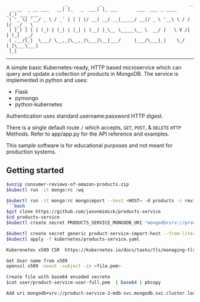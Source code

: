 ```
                      _            _                                 _          
  _ __  _ __ ___   __| |_   _  ___| |_ ___       ___  ___ _ ____   _(_) ___ ___ 
 | '_ \| '__/ _ \ / _` | | | |/ __| __/ __|_____/ __|/ _ \ '__\ \ / / |/ __/ _ \
 | |_) | | | (_) | (_| | |_| | (__| |_\__ \_____\__ \  __/ |   \ V /| | (_|  __/
 | .__/|_|  \___/ \__,_|\__,_|\___|\__|___/     |___/\___|_|    \_/ |_|\___\___|
 |_|                                                                            
```
---
A simple basic Kubernetes-ready, HTTP based microservice which can 
query and update a collection of products in MongoDB. The service 
is implemented in python and uses:
- Flask
- pymongo
- python-kubernetes

Authentication uses standard username:password HTTP digest.

There is a single default route ``/`` which accepts, `GET`, `POST`, & `DELETE` 
`HTTP` Methods. Refer to app/app.py for the API reference and examples.

This sample software is for educational purposes and not meant for 
production systems. 

## Getting started

```bash
$unzip consumer-reviews-of-amazon-products.zip
$kubectl run -it mongo:rc :wq

$kubectl run -it mongo:rc mongoimport --host <HOST> -d products -c reviews
```bash
$git clone https://github.com/jasonmimick/products-service
$cd products-service
$kubectl create secret PRODUCTS_SERVICE_MONGODB_URI "mongodb+srv://products-db-src.cluster.local"

$kubectl create secret generic product-service-import-host --from-literal="MONGODB_URI=mongodb+srv://product-service-mdb.cluster.local"
$kubectl apply -f kubernetes/products-service.yaml

Kuberenetes x509 CSR  https://kubernetes.io/docs/tasks/tls/managing-tls-in-a-cluster/

Get User name from x509
openssl x509 -noout -subject -in <file.pem>

Create file with base64 encoded secrete 
$cat user/product-service-user-full.pem  | base64 | pbcopy

Add uri mongodb+srv://product-service-2-mdb-svc.mongodb.svc.cluster.local



